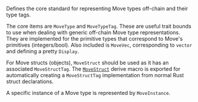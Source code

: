 <!-- cargo-rdme start -->

Defines the core standard for representing Move types off-chain and their type tags.

The core items are `MoveType` and `MoveTypeTag`. These
are useful trait bounds to use when dealing with generic off-chain Move type representations.
They are implemented for the primitive types that correspond to Move's primitives
(integers/bool). Also included is `MoveVec`, corresponding to `vector`
and defining a pretty `Display`.

For Move structs (objects), `MoveStruct` should be used as it has an
associated `MoveStructTag`. The
[`MoveStruct`](af_move_type_derive::MoveStruct) derive macro is exported for automatically
creating a `MoveStructTag` implementation from normal Rust struct declarations.

A specific instance of a Move type is represented by `MoveInstance`.

<!-- cargo-rdme end -->
